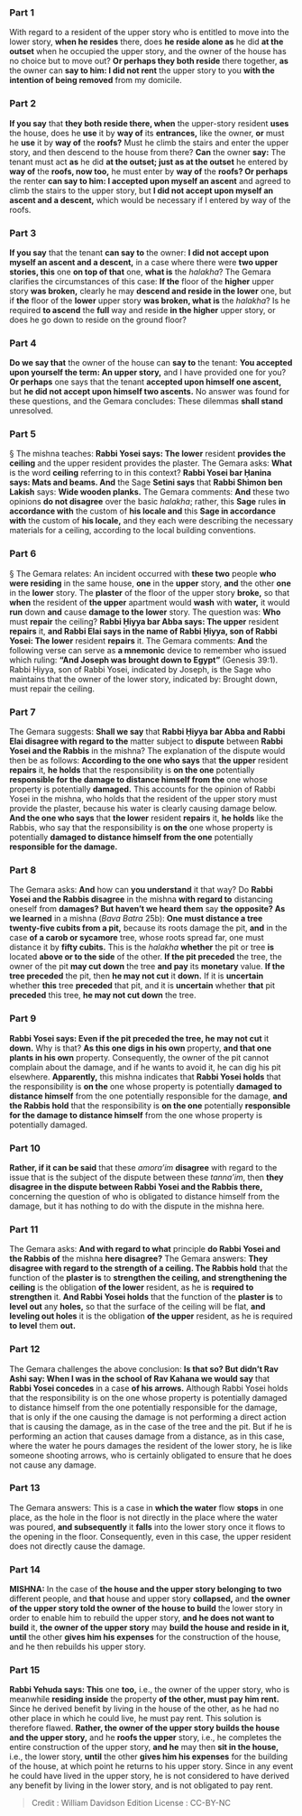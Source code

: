 
### Part 1
With regard to a resident of the upper story who is entitled to move into the lower story, <b>when he resides</b> there, does <b>he reside alone as</b> he did <b>at the outset</b> when he occupied the upper story, and the owner of the house has no choice but to move out? <b>Or perhaps they both reside</b> there together, <b>as</b> the owner can <b>say to him: I did not rent</b> the upper story to you <b>with the intention of being removed</b> from my domicile.

### Part 2
<b>If you say</b> that <b>they both reside there, when</b> the upper-story resident <b>uses</b> the house, does he <b>use</b> it by <b>way of</b> its <b>entrances,</b> like the owner, <b>or</b> must he <b>use</b> it by <b>way of</b> the <b>roofs?</b> Must he climb the stairs and enter the upper story, and then descend to the house from there? <b>Can</b> the owner <b>say:</b> The tenant must act <b>as</b> he did <b>at the outset; just as at the outset</b> he entered by <b>way of</b> the <b>roofs, now too,</b> he must enter by <b>way of</b> the <b>roofs? Or perhaps</b> the renter <b>can say to him: I accepted upon myself an ascent</b> and agreed to climb the stairs to the upper story, but <b>I did not accept upon myself an ascent and a descent,</b> which would be necessary if I entered by way of the roofs.

### Part 3
<b>If you say</b> that the tenant <b>can say to</b> the owner: <b>I did not accept upon myself an ascent and a descent,</b> in a case where there were <b>two upper stories, this</b> one <b>on top of that</b> one, <b>what is</b> the <i>halakha</i>? The Gemara clarifies the circumstances of this case: <b>If the</b> floor of the <b>higher</b> upper story <b>was broken,</b> clearly he may <b>descend and reside in the lower</b> one, but if <b>the</b> floor of the <b>lower</b> upper story <b>was broken, what is</b> the <i>halakha</i>? Is he required <b>to ascend</b> the <b>full</b> way and reside <b>in the higher</b> upper story, or does he go down to reside on the ground floor?

### Part 4
<b>Do we say that</b> the owner of the house can <b>say to</b> the tenant: <b>You accepted upon yourself the term: An upper story,</b> and I have provided one for you? <b>Or perhaps</b> one says that the tenant <b>accepted upon himself one ascent,</b> but <b>he did not accept upon himself two ascents.</b> No answer was found for these questions, and the Gemara concludes: These dilemmas <b>shall stand</b> unresolved.

### Part 5
§ The mishna teaches: <b>Rabbi Yosei says: The lower</b> resident <b>provides the ceiling</b> and the upper resident provides the plaster. The Gemara asks: <b>What</b> is the word <b>ceiling</b> referring to in this context? <b>Rabbi Yosei bar Ḥanina says: Mats and beams. And</b> the Sage <b>Setini says</b> that <b>Rabbi Shimon ben Lakish</b> says: <b>Wide wooden planks.</b> The Gemara comments: <b>And</b> these two opinions <b>do not disagree</b> over the basic <i>halakha</i>; rather, this <b>Sage</b> rules <b>in accordance with</b> the custom of <b>his locale and</b> this <b>Sage in accordance with</b> the custom of <b>his locale,</b> and they each were describing the necessary materials for a ceiling, according to the local building conventions.

### Part 6
§ The Gemara relates: An incident occurred with <b>these two</b> people <b>who were residing</b> in the same house, <b>one</b> in the <b>upper</b> story, <b>and</b> the other <b>one</b> in the <b>lower</b> story. The <b>plaster</b> of the floor of the upper story <b>broke,</b> so that <b>when</b> the resident of <b>the upper</b> apartment would <b>wash</b> with <b>water,</b> it would <b>run</b> down <b>and</b> cause <b>damage to the lower</b> story. The question was: <b>Who</b> must <b>repair</b> the ceiling? <b>Rabbi Ḥiyya bar Abba says: The upper</b> resident <b>repairs</b> it, <b>and Rabbi Elai says in the name of Rabbi Ḥiyya, son of Rabbi Yosei: The lower</b> resident <b>repairs</b> it. The Gemara comments: <b>And</b> the following verse can serve as <b>a mnemonic</b> device to remember who issued which ruling: <b>“And Joseph was brought down to Egypt”</b> (Genesis 39:1). Rabbi Ḥiyya, son of Rabbi Yosei, indicated by Joseph, is the Sage who maintains that the owner of the lower story, indicated by: Brought down, must repair the ceiling.

### Part 7
The Gemara suggests: <b>Shall we say</b> that <b>Rabbi Ḥiyya bar Abba and Rabbi Elai disagree with regard to the</b> matter subject to <b>dispute</b> between <b>Rabbi Yosei and the Rabbis</b> in the mishna? The explanation of the dispute would then be as follows: <b>According to the one who says</b> that <b>the upper</b> resident <b>repairs</b> it, <b>he holds</b> that the responsibility is <b>on the one</b> potentially <b>responsible for the damage to distance himself from the</b> one whose property is potentially <b>damaged.</b> This accounts for the opinion of Rabbi Yosei in the mishna, who holds that the resident of the upper story must provide the plaster, because his water is clearly causing damage below. <b>And the one who says</b> that <b>the lower</b> resident <b>repairs</b> it, <b>he holds</b> like the Rabbis, who say that the responsibility is <b>on the</b> one whose property is potentially <b>damaged to distance himself from the one</b> potentially <b>responsible for the damage.</b>

### Part 8
The Gemara asks: <b>And</b> how can <b>you understand</b> it that way? Do <b>Rabbi Yosei and the Rabbis disagree</b> in the mishna <b>with regard to</b> distancing oneself from <b>damages? But haven’t we heard them</b> say <b>the opposite? As we learned</b> in a mishna (<i>Bava Batra</i> 25b): <b>One must distance a tree twenty-five cubits from a pit,</b> because its roots damage the pit, <b>and</b> in the case <b>of a carob or sycamore</b> tree, whose roots spread far, one must distance it by <b>fifty cubits.</b> This is the <i>halakha</i> <b>whether</b> the pit or tree <b>is</b> located <b>above or to the side</b> of the other. <b>If the pit preceded</b> the tree, the owner of the pit <b>may cut down</b> the tree <b>and pay</b> its <b>monetary</b> value. <b>If the tree preceded</b> the pit, then <b>he may not cut</b> it <b>down.</b> If it is <b>uncertain</b> whether <b>this</b> tree <b>preceded</b> that pit, and it is <b>uncertain</b> whether <b>that</b> pit <b>preceded</b> this tree, <b>he may not cut down</b> the tree.

### Part 9
<b>Rabbi Yosei says: Even if the pit preceded the tree, he may not cut</b> it <b>down.</b> Why is that? <b>As this one digs in his own</b> property, <b>and that one plants in his own</b> property. Consequently, the owner of the pit cannot complain about the damage, and if he wants to avoid it, he can dig his pit elsewhere. <b>Apparently,</b> this mishna indicates that <b>Rabbi Yosei holds</b> that the responsibility is <b>on the</b> one whose property is potentially <b>damaged to distance himself</b> from the one potentially responsible for the damage, <b>and the Rabbis hold</b> that the responsibility is <b>on the one</b> potentially <b>responsible for the damage to distance himself</b> from the one whose property is potentially damaged.

### Part 10
<b>Rather, if it can be said</b> that these <i>amora’im</i> <b>disagree</b> with regard to the issue that is the subject of the dispute between these <i>tanna’im</i>, then <b>they disagree in the dispute between Rabbi Yosei and the Rabbis there,</b> concerning the question of who is obligated to distance himself from the damage, but it has nothing to do with the dispute in the mishna here.

### Part 11
The Gemara asks: <b>And with regard to what</b> principle <b>do Rabbi Yosei and the Rabbis of</b> the mishna <b>here disagree?</b> The Gemara answers: <b>They disagree with regard to the strength of a ceiling. The Rabbis hold</b> that the function of the <b>plaster is</b> to <b>strengthen the ceiling, and strengthening the ceiling</b> is the obligation <b>of the lower</b> resident, as he is <b>required to strengthen</b> it. <b>And Rabbi Yosei holds</b> that the function of the <b>plaster is</b> to <b>level out</b> any <b>holes,</b> so that the surface of the ceiling will be flat, <b>and leveling out holes</b> it is the obligation <b>of the upper</b> resident, as he is required <b>to level</b> them <b>out.</b>

### Part 12
The Gemara challenges the above conclusion: <b>Is that so? But didn’t Rav Ashi say: When I was in the school of Rav Kahana we would say</b> that <b>Rabbi Yosei concedes</b> in a case <b>of his arrows.</b> Although Rabbi Yosei holds that the responsibility is on the one whose property is potentially damaged to distance himself from the one potentially responsible for the damage, that is only if the one causing the damage is not performing a direct action that is causing the damage, as in the case of the tree and the pit. But if he is performing an action that causes damage from a distance, as in this case, where the water he pours damages the resident of the lower story, he is like someone shooting arrows, who is certainly obligated to ensure that he does not cause any damage.

### Part 13
The Gemara answers: This is a case in <b>which the water</b> flow <b>stops</b> in one place, as the hole in the floor is not directly in the place where the water was poured, <b>and subsequently</b> it <b>falls</b> into the lower story once it flows to the opening in the floor. Consequently, even in this case, the upper resident does not directly cause the damage.

### Part 14
<strong>MISHNA:</strong> In the case of <b>the house and the upper story belonging to two</b> different people, and <b>that</b> house and upper story <b>collapsed,</b> and <b>the owner of the upper story told the owner of the house to build</b> the lower story in order to enable him to rebuild the upper story, <b>and he does not want to build</b> it, <b>the owner of the upper story</b> may <b>build the house and reside in it, until</b> the other <b>gives him his expenses</b> for the construction of the house, and he then rebuilds his upper story.

### Part 15
<b>Rabbi Yehuda says: This</b> one <b>too,</b> i.e., the owner of the upper story, who is meanwhile <b>residing inside</b> the property <b>of the other, must pay him rent.</b> Since he derived benefit by living in the house of the other, as he had no other place in which he could live, he must pay rent. This solution is therefore flawed. <b>Rather, the owner of the upper story builds the house and the upper story,</b> and he <b>roofs the upper</b> story, i.e., he completes the entire construction of the upper story, <b>and he</b> may then <b>sit in the house,</b> i.e., the lower story, <b>until</b> the other <b>gives him his expenses</b> for the building of the house, at which point he returns to his upper story. Since in any event he could have lived in the upper story, he is not considered to have derived any benefit by living in the lower story, and is not obligated to pay rent.

>Credit : William Davidson Edition
>License : CC-BY-NC
